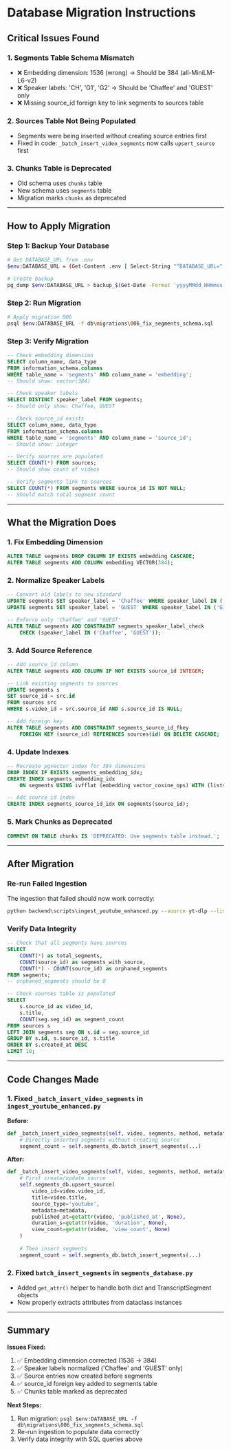 # Database Migration Instructions

## Critical Issues Found

### 1. **Segments Table Schema Mismatch**
- ❌ Embedding dimension: 1536 (wrong) → Should be 384 (all-MiniLM-L6-v2)
- ❌ Speaker labels: 'CH', 'G1', 'G2' → Should be 'Chaffee' and 'GUEST' only
- ❌ Missing source_id foreign key to link segments to sources table

### 2. **Sources Table Not Being Populated**
- Segments were being inserted without creating source entries first
- Fixed in code: `_batch_insert_video_segments` now calls `upsert_source` first

### 3. **Chunks Table is Deprecated**
- Old schema uses `chunks` table
- New schema uses `segments` table
- Migration marks `chunks` as deprecated

---

## How to Apply Migration

### Step 1: Backup Your Database
```bash
# Get DATABASE_URL from .env
$env:DATABASE_URL = (Get-Content .env | Select-String "^DATABASE_URL=" | ForEach-Object { $_ -replace "^DATABASE_URL=", "" })

# Create backup
pg_dump $env:DATABASE_URL > backup_$(Get-Date -Format 'yyyyMMdd_HHmmss').sql
```

### Step 2: Run Migration
```bash
# Apply migration 006
psql $env:DATABASE_URL -f db\migrations\006_fix_segments_schema.sql
```

### Step 3: Verify Migration
```sql
-- Check embedding dimension
SELECT column_name, data_type 
FROM information_schema.columns 
WHERE table_name = 'segments' AND column_name = 'embedding';
-- Should show: vector(384)

-- Check speaker labels
SELECT DISTINCT speaker_label FROM segments;
-- Should only show: Chaffee, GUEST

-- Check source_id exists
SELECT column_name, data_type 
FROM information_schema.columns 
WHERE table_name = 'segments' AND column_name = 'source_id';
-- Should show: integer

-- Verify sources are populated
SELECT COUNT(*) FROM sources;
-- Should show count of videos

-- Verify segments link to sources
SELECT COUNT(*) FROM segments WHERE source_id IS NOT NULL;
-- Should match total segment count
```

---

## What the Migration Does

### 1. Fix Embedding Dimension
```sql
ALTER TABLE segments DROP COLUMN IF EXISTS embedding CASCADE;
ALTER TABLE segments ADD COLUMN embedding VECTOR(384);
```

### 2. Normalize Speaker Labels
```sql
-- Convert old labels to new standard
UPDATE segments SET speaker_label = 'Chaffee' WHERE speaker_label IN ('CH', 'CHAFFEE');
UPDATE segments SET speaker_label = 'GUEST' WHERE speaker_label IN ('G1', 'G2');

-- Enforce only 'Chaffee' and 'GUEST'
ALTER TABLE segments ADD CONSTRAINT segments_speaker_label_check 
    CHECK (speaker_label IN ('Chaffee', 'GUEST'));
```

### 3. Add Source Reference
```sql
-- Add source_id column
ALTER TABLE segments ADD COLUMN IF NOT EXISTS source_id INTEGER;

-- Link existing segments to sources
UPDATE segments s
SET source_id = src.id
FROM sources src
WHERE s.video_id = src.source_id AND s.source_id IS NULL;

-- Add foreign key
ALTER TABLE segments ADD CONSTRAINT segments_source_id_fkey 
    FOREIGN KEY (source_id) REFERENCES sources(id) ON DELETE CASCADE;
```

### 4. Update Indexes
```sql
-- Recreate pgvector index for 384 dimensions
DROP INDEX IF EXISTS segments_embedding_idx;
CREATE INDEX segments_embedding_idx 
    ON segments USING ivfflat (embedding vector_cosine_ops) WITH (lists = 100);

-- Add source_id index
CREATE INDEX segments_source_id_idx ON segments(source_id);
```

### 5. Mark Chunks as Deprecated
```sql
COMMENT ON TABLE chunks IS 'DEPRECATED: Use segments table instead.';
```

---

## After Migration

### Re-run Failed Ingestion
The ingestion that failed should now work correctly:

```bash
python backend\scripts\ingest_youtube_enhanced.py --source yt-dlp --limit 15 --voices-dir .\voices
```

### Verify Data Integrity
```sql
-- Check that all segments have sources
SELECT 
    COUNT(*) as total_segments,
    COUNT(source_id) as segments_with_source,
    COUNT(*) - COUNT(source_id) as orphaned_segments
FROM segments;
-- orphaned_segments should be 0

-- Check sources table is populated
SELECT 
    s.source_id as video_id,
    s.title,
    COUNT(seg.seg_id) as segment_count
FROM sources s
LEFT JOIN segments seg ON s.id = seg.source_id
GROUP BY s.id, s.source_id, s.title
ORDER BY s.created_at DESC
LIMIT 10;
```

---

## Code Changes Made

### 1. Fixed `_batch_insert_video_segments` in `ingest_youtube_enhanced.py`
**Before:**
```python
def _batch_insert_video_segments(self, video, segments, method, metadata, stats_lock):
    # Directly inserted segments without creating source
    segment_count = self.segments_db.batch_insert_segments(...)
```

**After:**
```python
def _batch_insert_video_segments(self, video, segments, method, metadata, stats_lock):
    # First create/update source
    self.segments_db.upsert_source(
        video_id=video.video_id,
        title=video.title,
        source_type='youtube',
        metadata=metadata,
        published_at=getattr(video, 'published_at', None),
        duration_s=getattr(video, 'duration', None),
        view_count=getattr(video, 'view_count', None)
    )
    
    # Then insert segments
    segment_count = self.segments_db.batch_insert_segments(...)
```

### 2. Fixed `batch_insert_segments` in `segments_database.py`
- Added `get_attr()` helper to handle both dict and TranscriptSegment objects
- Now properly extracts attributes from dataclass instances

---

## Summary

**Issues Fixed:**
1. ✅ Embedding dimension corrected (1536 → 384)
2. ✅ Speaker labels normalized ('Chaffee' and 'GUEST' only)
3. ✅ Source entries now created before segments
4. ✅ source_id foreign key added to segments table
5. ✅ Chunks table marked as deprecated

**Next Steps:**
1. Run migration: `psql $env:DATABASE_URL -f db\migrations\006_fix_segments_schema.sql`
2. Re-run ingestion to populate data correctly
3. Verify data integrity with SQL queries above
